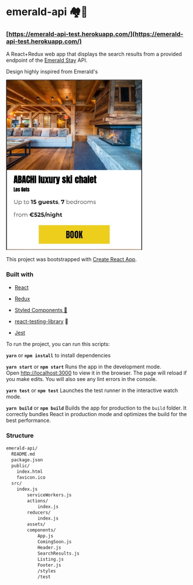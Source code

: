 # emerald-api 🏘🏰

### [https://emerald-api-test.herokuapp.com/](https://emerald-api-test.herokuapp.com/)

A React+Redux web app that displays the search results from a provided endpoint of the [Emerald Stay](https://emeraldstay.com/search?) API.

Design highly inspired from Emerald's 

![Alt text](./src/assets/Screengrab01.jpg "Screengrab01")

This project was bootstrapped with [Create React App](https://github.com/facebook/create-react-app).

### **Built with**

- [React](https://reactjs.org/)

- [Redux](https://redux.js.org/)

- [Styled Components 💅](https://www.styled-components.com/)

- [react-testing-library](https://github.com/testing-library/react-testing-library) 🐐

- [Jest](https://jestjs.io/)

To run the project, you can run this scripts:

**`yarn`** or **`npm install`**  to install dependencies

**`yarn start`** or **`npm start`** Runs the app in the development mode. Open [http://localhost:3000](http://localhost:3000/) to view it in the browser. The page will reload if you make edits. You will also see any lint errors in the console.

**`yarn test`** or **`npm test`** Launches the test runner in the interactive watch mode.

**`yarn build`** or **`npm build`** Builds the app for production to the `build` folder. It correctly bundles React in production mode and optimizes the build for the best performance.

### **Structure**

    emerald-api/
      README.md
      package.json
      public/
        index.html
        favicon.ico
      src/
        index.js
    		serviceWorkers.js
    		actions/
    			index.js
    		reducers/
    			index.js
    		assets/
    		components/
    			App.js
    			ComingSoon.js
    			Header.js
    			SearchResults.js
    			Listing.js
    			Footer.js
    			/styles
    			/test
